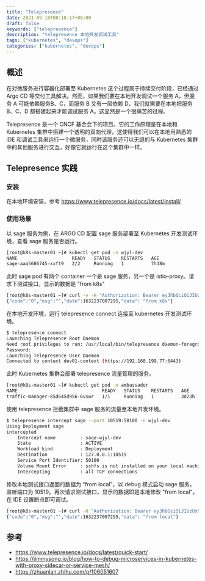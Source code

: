 ```yaml
---
title: "Telepresence"
date: 2021-09-18T00:18:17+08:00
draft: false
keywords: ["telepresence"]
description: "telepresence 本地开发调试工具"
tags: ["kubernetes", "devops"]
categories: ["kubernetes", "devops"]
---
```


## 概述

在对微服务进行容器化部署至 Kubernetes 这个过程属于持续交付阶段，已经通过 Argo CD 等交付工具解决。然而，如果我们要在本地开发调试一个服务 A，但服务 A 可能依赖服务B、C，而服务 B 又有一层依赖 D，我们就需要在本地把服务 B、C、D 都搭建起来才能调试服务 A。这显然是一个很痛苦的过程。

Telepresence 是一个 CNCF 基金会下的项目。它的工作原理是在本地和 Kubernetes 集群中搭建一个透明的双向代理，这使得我们可以在本地用熟悉的 IDE 和调试工具来运行一个微服务，同时该服务还可以无缝的与 Kubernetes 集群中的其他服务进行交互，好像它就运行在这个集群中一样。

## Telepresence 实践

### 安装

在本地环境安装，参考 <https://www.telepresence.io/docs/latest/install/>

### 使用场景

以 sage 服务为例，在 ARGO CD 配置 sage 服务部署至 Kubernetes 开发测试环境，查看 sage 服务是否运行。

```bash
[root@k8s-master01 ~]# kubectl get pod -n wjyl-dev
NAME                    READY   STATUS    RESTARTS   AGE
sage-aaa5686745-xxft9   2/2     Running   1          7h38m
```

此时 sage pod 有两个 container 一个是 sage 服务，另一个是 istio-proxy。请求下测试接口，显示的数据是 "from k8s"

```bash
[root@k8s-master01 ~]# curl -v -H "Authorization: Bearer eyJhbGciOiJIUzUxMiJ9.eyJpc3MiOiJjYWNhbyIsInN1YiI6ImF5Zm9vZCIsImF1ZCI6IndlYiIsImlhdCI6MTYzMTUxOTAzNiwiZXhwIjoxNjMxNTYyMjM2LCJvcmdfdW5pdCI6InRlbmFudCJ9.OEGQ5LIzfAFXyaSUuU4ZS1koaJ0ufAJK-j97fjhqpRf5j5YqCugbYW37Je-I6dfPdMQQwlXK-WlpU3MCxmM-lg" sage.dev.netfuse.cn/v1/usage/test
{"code":"0","msg":"","date":1632237007295,"data": "from k8s"}
```

在本地开发环境，运行 telepresence connect 连接至 kubernetes 开发测试环境。

```bash
$ telepresence connect
Launching Telepresence Root Daemon
Need root privileges to run: /usr/local/bin/telepresence daemon-foreground /Users/bluz/Library/Logs/telepresence '/Users/bluz/Library/Application Support/telepresence' ''
Password:
Launching Telepresence User Daemon
Connected to context dev01-context (https://192.168.199.77:6443)
```

此时 Kubernetes 集群会部署 telepresence 流量管理的服务。

```bash
[root@k8s-master01 ~]# kubectl get pod -n ambassador
NAME                               READY   STATUS    RESTARTS   AGE
traffic-manager-85d645d956-6vswr   1/1     Running   1          3d23h
```

使用 telepresence 拦截集群中 sage 服务的流量至本地开发环境。

```bash
$ telepresence intercept sage --port 10519:50100 -n wjyl-dev
Using Deployment sage
intercepted
    Intercept name         : sage-wjyl-dev
    State                  : ACTIVE
    Workload kind          : Deployment
    Destination            : 127.0.0.1:10519
    Service Port Identifier: 50100
    Volume Mount Error     : sshfs is not installed on your local machine
    Intercepting           : all TCP connections

```

修改本地测试接口返回的数据为 “from local”，以 debug 模式启动 sage 服务，监听端口为 10519。再次请求测试接口，显示的数据即是本地修改 "from local"。在 IDE 设置断点即可调试。

```bash
[root@k8s-master01 ~]# curl -H "Authorization: Bearer eyJhbGciOiJIUzUxMiJ9.eyJpc3MiOiJjYWNhbyIsInN1YiI6ImF5Zm9vZCIsImF1ZCI6IndlYiIsImlhdCI6MTYzMTUxOTAzNiwiZXhwIjoxNjMxNTYyMjM2LCJvcmdfdW5pdCI6InRlbmFudCJ9.OEGQ5LIzfAFXyaSUuU4ZS1koaJ0ufAJK-j97fjhqpRf5j5YqCugbYW37Je-I6dfPdMQQwlXK-WlpU3MCxmM-lg" sage.dev.netfuse.cn/v1/usage/test
{"code":"0","msg":"","date":1632237007295,"data": "from local"}
```

## 参考

* <https://www.telepresence.io/docs/latest/quick-start/>
* <https://jimmysong.io/blog/how-to-debug-microservices-in-kubernetes-with-proxy-sidecar-or-service-mesh/>
* <https://zhuanlan.zhihu.com/p/106051607>
